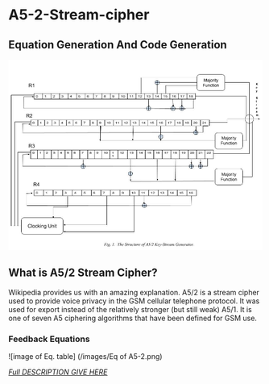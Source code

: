 # A5-2-Stream-cipher
## Equation Generation And Code Generation

![Image of A5/2 stream cipher](/images/A5-2-Stream-cipher.jpg)

## What is A5/2 Stream Cipher?
Wikipedia provides us with an amazing explanation.
A5/2 is a stream cipher used to provide voice privacy in the GSM cellular telephone protocol. It was used for export instead of the relatively stronger (but still weak) A5/1. It is one of seven A5 ciphering algorithms that have been defined for GSM use.

### Feedback Equations 
![image of Eq. table] (/images/Eq of A5-2.png)

[*Full DESCRIPTION GIVE HERE*](https://medium.com/@shubhamkatheria11/a5-2-ciphering-algorithm-implementation-d594abd06ab8?source=friends_link&sk=79abbea5c4791f22115ed671b3626d1c)
